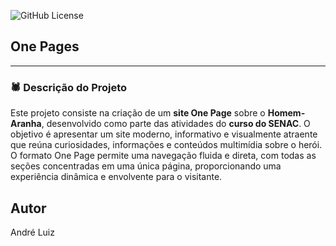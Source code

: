 ![GitHub License](https://img.shields.io/github/license/drezinnxs10/Spider?style=for-the-badge)

## One Pages

---

### 🕷️ **Descrição do Projeto**

Este projeto consiste na criação de um **site One Page** sobre o **Homem-Aranha**, desenvolvido como parte das atividades do **curso do SENAC**. O objetivo é apresentar um site moderno, informativo e visualmente atraente que reúna curiosidades, informações e conteúdos multimídia sobre o herói. O formato One Page permite uma navegação fluida e direta, com todas as seções concentradas em uma única página, proporcionando uma experiência dinâmica e envolvente para o visitante.



## Autor
André Luiz
